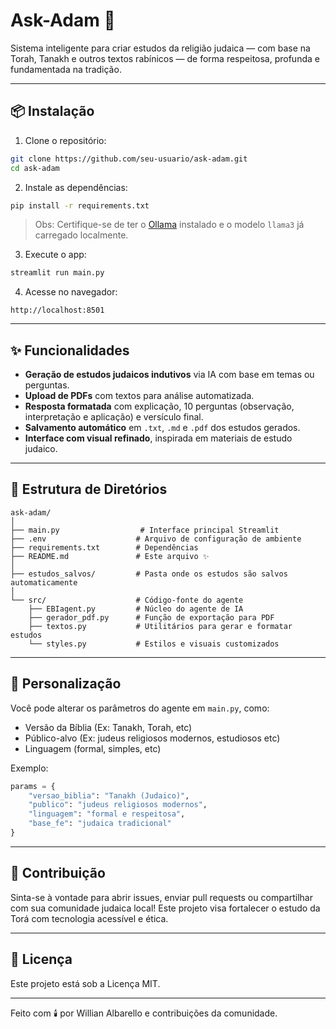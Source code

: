 # Ask-Adam 🕎

Sistema inteligente para criar estudos da religião judaica — com base na Torah, Tanakh e outros textos rabínicos — de forma respeitosa, profunda e fundamentada na tradição.

---

## 📦 Instalação

1. Clone o repositório:
```bash
git clone https://github.com/seu-usuario/ask-adam.git
cd ask-adam
```

2. Instale as dependências:
```bash
pip install -r requirements.txt
```

> Obs: Certifique-se de ter o [Ollama](https://ollama.com/) instalado e o modelo `llama3` já carregado localmente.

3. Execute o app:
```bash
streamlit run main.py
```

4. Acesse no navegador:
```
http://localhost:8501
```

---

## ✨ Funcionalidades

- **Geração de estudos judaicos indutivos** via IA com base em temas ou perguntas.
- **Upload de PDFs** com textos para análise automatizada.
- **Resposta formatada** com explicação, 10 perguntas (observação, interpretação e aplicação) e versículo final.
- **Salvamento automático** em `.txt`, `.md` e `.pdf` dos estudos gerados.
- **Interface com visual refinado**, inspirada em materiais de estudo judaico.

---

## 📁 Estrutura de Diretórios

```
ask-adam/
│
├── main.py                  # Interface principal Streamlit
├── .env                    # Arquivo de configuração de ambiente
├── requirements.txt        # Dependências
├── README.md               # Este arquivo ✨
│
├── estudos_salvos/         # Pasta onde os estudos são salvos automaticamente
│
└── src/                    # Código-fonte do agente
    ├── EBIagent.py         # Núcleo do agente de IA
    ├── gerador_pdf.py      # Função de exportação para PDF
    ├── textos.py           # Utilitários para gerar e formatar estudos
    └── styles.py           # Estilos e visuais customizados
```

---

## 🔧 Personalização

Você pode alterar os parâmetros do agente em `main.py`, como:
- Versão da Bíblia (Ex: Tanakh, Torah, etc)
- Público-alvo (Ex: judeus religiosos modernos, estudiosos etc)
- Linguagem (formal, simples, etc)

Exemplo:
```python
params = {
    "versao_biblia": "Tanakh (Judaico)",
    "publico": "judeus religiosos modernos",
    "linguagem": "formal e respeitosa",
    "base_fe": "judaica tradicional"
}
```

---

## 🤝 Contribuição

Sinta-se à vontade para abrir issues, enviar pull requests ou compartilhar com sua comunidade judaica local! Este projeto visa fortalecer o estudo da Torá com tecnologia acessível e ética.

---

## 📜 Licença

Este projeto está sob a Licença MIT.

---

Feito com 🕯️ por Willian Albarello e contribuições da comunidade.
